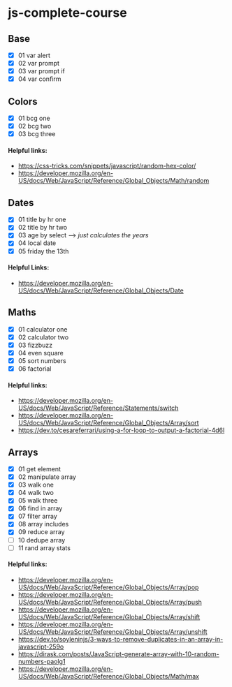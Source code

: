 # js-complete-course
## Base
- [x] 01 var alert
- [x] 02 var prompt
- [x] 03 var prompt if
- [x] 04 var confirm
## Colors
- [x] 01 bcg one
- [x] 02 bcg two
- [x] 03 bcg three
  <br/>
#### Helpful links:
- https://css-tricks.com/snippets/javascript/random-hex-color/  
- https://developer.mozilla.org/en-US/docs/Web/JavaScript/Reference/Global_Objects/Math/random
## Dates
- [x] 01 title by hr one 
- [x] 02 title by hr two 
- [x] 03 age by select --> *just calculates the years* 
- [x] 04 local date 
- [x] 05 friday the 13th
  <br/>
#### Helpful Links:
- https://developer.mozilla.org/en-US/docs/Web/JavaScript/Reference/Global_Objects/Date
## Maths
- [x] 01 calculator one
- [x] 02 calculator two
- [x] 03 fizzbuzz
- [x] 04 even square
- [x] 05 sort numbers
- [x] 06 factorial
#### Helpful links:
- https://developer.mozilla.org/en-US/docs/Web/JavaScript/Reference/Statements/switch
- https://developer.mozilla.org/en-US/docs/Web/JavaScript/Reference/Global_Objects/Array/sort
- https://dev.to/cesareferrari/using-a-for-loop-to-output-a-factorial-4d6l
## Arrays
- [x] 01 get element
- [x] 02 manipulate array
- [x] 03 walk one
- [x] 04 walk two
- [x] 05 walk three
- [x] 06 find in array
- [x] 07 filter array
- [x] 08 array includes
- [x] 09 reduce array
- [ ] 10 dedupe array
- [ ] 11 rand array stats
#### Helpful links:
- https://developer.mozilla.org/en-US/docs/Web/JavaScript/Reference/Global_Objects/Array/pop
- https://developer.mozilla.org/en-US/docs/Web/JavaScript/Reference/Global_Objects/Array/push
- https://developer.mozilla.org/en-US/docs/Web/JavaScript/Reference/Global_Objects/Array/shift
- https://developer.mozilla.org/en-US/docs/Web/JavaScript/Reference/Global_Objects/Array/unshift
- https://dev.to/soyleninjs/3-ways-to-remove-duplicates-in-an-array-in-javascript-259o
- https://dirask.com/posts/JavaScript-generate-array-with-10-random-numbers-paolg1
- https://developer.mozilla.org/en-US/docs/Web/JavaScript/Reference/Global_Objects/Math/max



